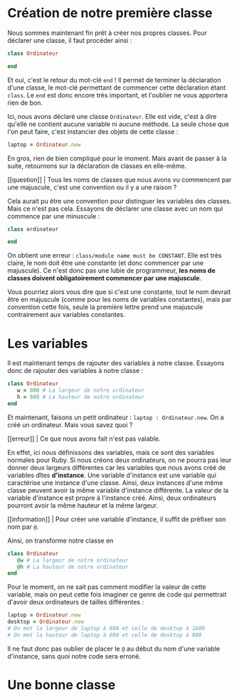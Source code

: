 # Création de notre première classe

Nous sommes maintenant fin prêt à créer nos propres classes. Pour déclarer une classe, il faut procéder ainsi :

```ruby
class Ordinateur

end
```

Et oui, c'est le retour du mot-clé `end` ! Il permet de terminer la déclaration d'une classe, le mot-clé permettant de commencer cette déclaration étant `class`. Le `end` est donc encore très important, et l'oublier ne vous apportera rien de bon. 

Ici, nous avons déclaré une classe `Ordinateur`. Elle est vide, c'est à dire qu'elle ne contient aucune variable ni aucune méthode. La seule chose que l'on peut faire, c'est instancier des objets de cette classe :

```ruby
laptop = Ordinateur.new
```

En gros, rien de bien compliqué pour le moment. Mais avant de passer à la suite, retournons sur la déclaration de classes en elle-même.

[[question]]
| Tous les noms de classes que nous avons vu commencent par une majuscule, c'est une convention ou il y a une raison ?

Cela aurait pu être une convention pour distinguer les variables des classes. Mais ce n'est pas cela. Essayons de déclarer une classe avec un nom qui commence par une minuscule :

```ruby
class ordinateur

end
```

On obtient une erreur : `class/module name must be CONSTANT`. Elle est très claire, le nom doit être une constante (et donc commencer par une majuscule). Ce n'est donc pas une lubie de programmeur, **les noms de classes doivent obligatoirement commencer par une majuscule**.

Vous pourriez alors vous dire que si c'est une constante, tout le nom devrait être en majuscule (comme pour les noms de variables constantes), mais par convention cette fois, seule la première lettre prend une majuscule contrairement aux variables constantes. 

# Les variables

Il est maintenant temps de rajouter des variables à notre classe. Essayons donc de rajouter des variables à notre classe :

```ruby
class Ordinateur
   w = 800 # La largeur de notre ordinateur
   h = 600 # La hauteur de notre ordinateur
end
```

Et maintenant, faisons un petit ordinateur : `laptop : Ordinateur.new`. On a créé un ordinateur. Mais vous savez quoi ? 

[[erreur]]
| Ce que nous avons fait n'est pas valable.

En effet, ici nous définissons des variables, mais ce sont des variables normales pour Ruby. Si nous créons deux ordinateurs, on ne pourra pas leur donner deux largeurs différentes car les variables que nous avons créé de variables dîtes **d'instance**. Une variable d'instance est une variable qui caractérise une instance d'une classe. Ainsi, deux instances d'une même classe peuvent avoir la même variable d'instance différente. La valeur de la variable d'instance est propre à l'instance créé. Ainsi, deux ordinateurs pourront avoir la même hauteur et la même largeur.

[[information]]
| Pour créer une variable d'instance, il suffit de préfixer son nom par `@`.

Ainsi, on transforme notre classe en 

```ruby
class Ordinateur
   @w # La largeur de notre ordinateur
   @h # La hauteur de notre ordinateur
end
```

Pour le moment, on ne sait pas comment modifier la valeur de cette variable, mais on peut cette fois imaginer ce genre de code qui permettrait d'avoir deux ordinateurs de tailles différentes :

```ruby
laptop = Ordinateur.new
desktop = Ordinateur.new
# On met la largeur de laptop à 800 et celle de desktop à 1600
# On met la hauteur de laptop à 600 et celle de desktop à 800
```

Il ne faut donc pas oublier de placer le `@` au début du nom d'une variable d'instance, sans quoi notre code sera erroné.

# Une bonne classe
